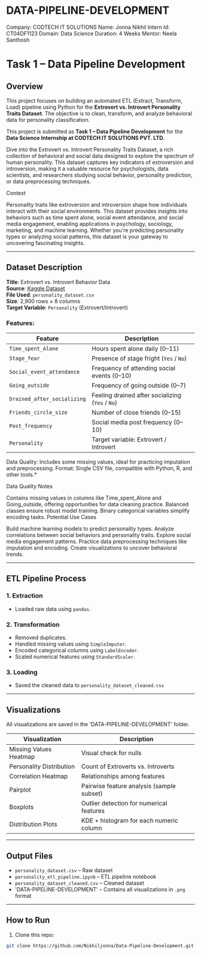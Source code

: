 # DATA-PIPELINE-DEVELOPMENT

Company: CODTECH IT SOLUTIONS
Name: Jonna Nikhil
Intern Id: CT04DF1123
Domain: Data Science
Duration: 4 Weeks
Mentor: Neela Santhosh

# Task 1 – Data Pipeline Development

## Overview

This project focuses on building an automated ETL (Extract, Transform, Load) pipeline using Python for the **Extrovert vs. Introvert Personality Traits Dataset**. The objective is to clean, transform, and analyze behavioral data for personality classification.

This project is submitted as **Task 1 – Data Pipeline Development** for the **Data Science Internship at CODTECH IT SOLUTIONS PVT. LTD.**

Dive into the Extrovert vs. Introvert Personality Traits Dataset, a rich collection of behavioral and social data designed to explore the spectrum of human personality. This dataset captures key indicators of extroversion and introversion, making it a valuable resource for psychologists, data scientists, and researchers studying social behavior, personality prediction, or data preprocessing techniques.

Context

Personality traits like extroversion and introversion shape how individuals interact with their social environments. This dataset provides insights into behaviors such as time spent alone, social event attendance, and social media engagement, enabling applications in psychology, sociology, marketing, and machine learning. Whether you're predicting personality types or analyzing social patterns, this dataset is your gateway to uncovering fascinating insights.

---

## Dataset Description

**Title**: Extrovert vs. Introvert Behavior Data  
**Source**: [Kaggle Dataset](https://www.kaggle.com/datasets/rakeshkapilavai/extrovert-vs-introvert-behavior-data)  
**File Used**: `personality_dataset.csv`  
**Size**: 2,900 rows × 8 columns  
**Target Variable**: `Personality` (Extrovert/Introvert)

### Features:

| Feature                   | Description                                               |
|--------------------------|-----------------------------------------------------------|
| `Time_spent_Alone`       | Hours spent alone daily (0–11)                            |
| `Stage_fear`             | Presence of stage fright (`Yes` / `No`)                   |
| `Social_event_attendance`| Frequency of attending social events (0–10)               |
| `Going_outside`          | Frequency of going outside (0–7)                          |
| `Drained_after_socializing` | Feeling drained after socializing (`Yes` / `No`)       |
| `Friends_circle_size`    | Number of close friends (0–15)                            |
| `Post_frequency`         | Social media post frequency (0–10)                        |
| `Personality`            | Target variable: Extrovert / Introvert                    |

Data Quality: Includes some missing values, ideal for practicing imputation and preprocessing.
Format: Single CSV file, compatible with Python, R, and other tools.*

Data Quality Notes

Contains missing values in columns like Time_spent_Alone and Going_outside, offering opportunities for data cleaning practice.
Balanced classes ensure robust model training.
Binary categorical variables simplify encoding tasks.
Potential Use Cases

Build machine learning models to predict personality types.
Analyze correlations between social behaviors and personality traits.
Explore social media engagement patterns.
Practice data preprocessing techniques like imputation and encoding.
Create visualizations to uncover behavioral trends.

---

## ETL Pipeline Process

### 1. **Extraction**
- Loaded raw data using `pandas`.

### 2. **Transformation**
- Removed duplicates.
- Handled missing values using `SimpleImputer`.
- Encoded categorical columns using `LabelEncoder`.
- Scaled numerical features using `StandardScaler`.

### 3. **Loading**
- Saved the cleaned data to `personality_dataset_cleaned.csv`

---

## Visualizations

All visualizations are saved in the 'DATA-PIPELINE-DEVELOPMENT' folder.

| Visualization                     | Description                                |
|----------------------------------|--------------------------------------------|
| Missing Values Heatmap           | Visual check for nulls                     |
| Personality Distribution         | Count of Extroverts vs. Introverts         |
| Correlation Heatmap              | Relationships among features               |
| Pairplot                         | Pairwise feature analysis (sample subset)  |
| Boxplots                         | Outlier detection for numerical features   |
| Distribution Plots               | KDE + histogram for each numeric column    |

---

## Output Files

- `personality_dataset.csv` – Raw dataset
- `personality_etl_pipeline.ipynb` – ETL pipeline notebook
- `personality_dataset_cleaned.csv` – Cleaned dataset
- 'DATA-PIPELINE-DEVELOPMENT' – Contains all visualizations in `.png` format

---

## How to Run

1. Clone this repo:
```bash
git clone https://github.com/Nikhiljonna/Data-Pipeline-Development.git
